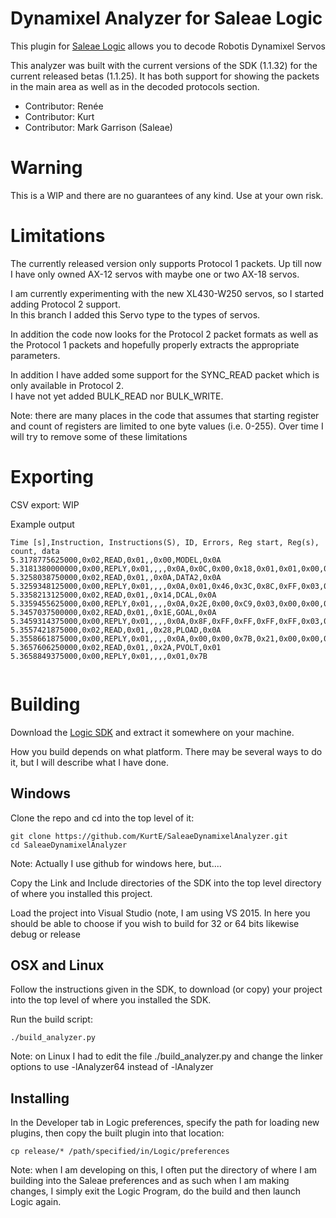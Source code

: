 # Dynamixel Analyzer for Saleae Logic

This plugin for [Saleae Logic][logic] allows you to decode Robotis Dynamixel Servos

This analyzer was built with the current versions of the SDK (1.1.32) for the current released betas (1.1.25).   It has both support for showing the packets in the main area as well as in the decoded protocols section. 


* Contributor: Renée
* Contributor: Kurt
* Contributor: Mark Garrison (Saleae)

# Warning

This is a WIP and there are no guarantees of any kind.  Use at your own risk. 

# Limitations

The currently released version only supports Protocol 1 packets.  Up till now I have only owned
AX-12 servos with maybe one or two AX-18 servos.  

I am currently experimenting with the new XL430-W250 servos, so I started adding Protocol 2 support.  
In this branch I added this Servo type to the types of servos.  

In addition the code now looks for the Protocol 2 packet formats as well as the Protocol 1 packets 
and hopefully properly extracts the appropriate parameters.  

In addition I have added some support for the SYNC_READ packet which is only available in Protocol 2.  
I have not yet added BULK_READ nor BULK_WRITE.  

Note: there are many places in the code that assumes that starting register and count of registers 
are limited to one byte values (i.e. 0-255).  Over time I will try to remove some of these limitations

# Exporting

CSV export: WIP

Example output

```csv
Time [s],Instruction, Instructions(S), ID, Errors, Reg start, Reg(s), count, data
5.3178775625000,0x02,READ,0x01,,0x00,MODEL,0x0A
5.3181380000000,0x00,REPLY,0x01,,,,0x0A,0x0C,0x00,0x18,0x01,0x01,0x00,0x00,0x00,0xFF,0xFF
5.3258038750000,0x02,READ,0x01,,0x0A,DATA2,0x0A
5.3259348125000,0x00,REPLY,0x01,,,,0x0A,0x01,0x46,0x3C,0x8C,0xFF,0x03,0x02,0x24,0x24,0x00
5.3358213125000,0x02,READ,0x01,,0x14,DCAL,0x0A
5.3359455625000,0x00,REPLY,0x01,,,,0x0A,0x2E,0x00,0xC9,0x03,0x00,0x00,0x01,0x01,0x20,0x20
5.3457037500000,0x02,READ,0x01,,0x1E,GOAL,0x0A
5.3459314375000,0x00,REPLY,0x01,,,,0x0A,0x8F,0xFF,0xFF,0xFF,0xFF,0x03,0x8F,0x01,0x00,0x00
5.3557421875000,0x02,READ,0x01,,0x28,PLOAD,0x0A
5.3558661875000,0x00,REPLY,0x01,,,,0x0A,0x00,0x00,0x7B,0x21,0x00,0x00,0x00,0x00,0x20,0x00
5.3657606250000,0x02,READ,0x01,,0x2A,PVOLT,0x01
5.3658849375000,0x00,REPLY,0x01,,,,0x01,0x7B


```

# Building

Download the [Logic SDK][sdk] and extract it somewhere on your
machine. 

How you build depends on what platform.  There may be several ways to do it, but I will describe what I have done.  

## Windows
Clone the repo and cd into the top level of it:

    git clone https://github.com/KurtE/SaleaeDynamixelAnalyzer.git
    cd SaleaeDynamixelAnalyzer

Note: Actually I use github for windows here, but.... 

Copy the Link and Include directories of the SDK into the top level directory of where you installed this project. 

Load the project into Visual Studio (note, I am using VS 2015.  In here you should be able to choose if you wish to build for 32 or 64 bits likewise debug or release 

## OSX and Linux

Follow the instructions given in the SDK, to download (or copy) your project into the top level of where you installed the SDK. 

Run the build script:

    ./build_analyzer.py

Note: on Linux I had to edit the file ./build_analyzer.py and change the linker options to use -lAnalyzer64 instead of -lAnalyzer

## Installing

In the Developer tab in Logic preferences, specify the path for
loading new plugins, then copy the built plugin into that location:

    cp release/* /path/specified/in/Logic/preferences

[logic]: https://www.saleae.com/downloads
[sdk]: http://support.saleae.com/hc/en-us/articles/201104644-Analyzer-SDK

Note: when I am developing on this, I often put the directory of where I am building into the Saleae preferences and as such when I am making changes, I simply exit the Logic Program, do the build and then launch Logic again. 